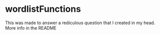 # wordlistFunctions
This was made to answer a rediculous question that I created in my head. More info in the README
